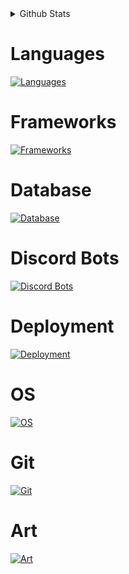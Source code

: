 <details>
  <summary>Github Stats</summary>
  <br>
  <a href="https://github.com/anuraghazra/github-readme-stats">
    <img height=200 align="center" src="https://github-readme-stats.vercel.app/api/top-langs/?username=Develya&layout=pie&theme=tokyonight" />
  </a>
</details>

# Languages
[![Languages](https://skillicons.dev/icons?i=js,java,py,cs)](https://skillicons.dev)

# Frameworks
[![Frameworks](https://skillicons.dev/icons?i=nodejs,nextjs,spring,react,redux,bootstrap,tailwind)](https://skillicons.dev)

# Database
[![Database](https://skillicons.dev/icons?i=mongodb,mysql,sqlite)](https://skillicons.dev)

# Discord Bots
[![Discord Bots](https://skillicons.dev/icons?i=discordjs)](https://skillicons.dev)

# Deployment
[![Deployment](https://skillicons.dev/icons?i=docker,kubernetes)](https://skillicons.dev)

# OS
[![OS](https://skillicons.dev/icons?i=linux,bash)](https://skillicons.dev)

# Git
[![Git](https://skillicons.dev/icons?i=git,github,githubactions,gitlab)](https://skillicons.dev)

# Art
[![Art](https://skillicons.dev/icons?i=ableton,ps)](https://skillicons.dev)
